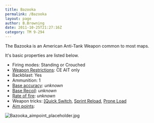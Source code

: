 ```yaml
---
title: Bazooka
permalink: /Bazooka
layout: page
author: B.Browning
date: 2011-10-25T21:27:16Z
category: TM 9-294
---
```

The Bazooka is an American Anti-Tank Weapon common to most maps.

It's basic properties are listed below.

  - Firing modes: Standing or Crouched
  - [Weapon Restrictions](Weapon_Restrictions "wikilink"): CE AIT only
  - Backblast: Yes
  - Ammunition: 1
  - [Base accuracy](Weapon_mechanics "wikilink"): *unknown*
  - [Base Recoil](Weapon_mechanics "wikilink"): *unknown*
  - [Rate of fire](Weapon_mechanics "wikilink"): *unknown*
  - Weapon tricks: [\[Quick Switch]([Quick_Switch "wikilink"), [Sprint
    Reload](Sprint_Reload "wikilink"), [Prone
    Load](Prone_Load "wikilink")
  - [Aim points](Weapon_mechanics "wikilink"):

![Bazooka\_aimpoint\_placeholder.jpg](images/Bazooka_aimpoint_placeholder.jpg
"Bazooka_aimpoint_placeholder.jpg")

